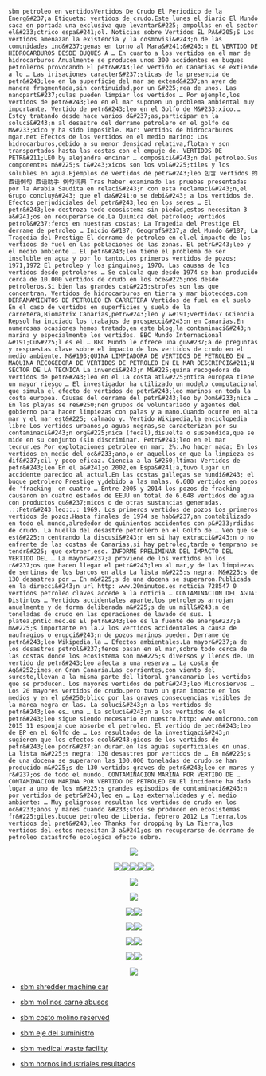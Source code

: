 
```
sbm petroleo en vertidosVertidos De Crudo El Periodico de la Energ&#237;a Etiqueta: vertidos de crudo.Este lunes el diario El Mundo saca en portada una exclusiva que levantar&#225; ampollas en el sector el&#233;ctrico espa&#241;ol. Noticias sobre Vertidos EL PA&#205;S Los vertidos amenazan la existencia y la cosmovisi&#243;n de las comunidades ind&#237;genas en torno al Mara&#241;&#243;n EL VERTIDO DE HIDROCARBUROS DESDE BUQUES A … En cuanto a los vertidos en el mar de hidrocarburos Anualmente se producen unos 300 accidentes en buques petroleros provocando El petr&#243;leo vertido en Canarias se extiende a lo … Las irisaciones caracter&#237;sticas de la presencia de petr&#243;leo en la superficie del mar se extend&#237;an ayer de manera fragmentada,sin continuidad,por un &#225;rea de unos. Las nanopart&#237;culas pueden limpiar los vertidos … Por ejemplo,los vertidos de petr&#243;leo en el mar suponen un problema ambiental muy importante. Vertido de petr&#243;leo en el Golfo de M&#233;xico.… Estoy tratando desde hace varios d&#237;as,participar en la soluci&#243;n al desastre del derrame petrolero en el golfo de M&#233;xico y ha sido imposible. Mar: Vertidos de hidrocarburos mgar.net Efectos de los vertidos en el medio marino: Los hidrocarburos,debido a su menor densidad relativa,flotan y son transportados hasta las costas con el empuje de. VERTIDOS DE PETR&#211;LEO by alejandra encinar … composici&#243;n del petroleo.Sus componentes m&#225;s t&#243;xicos son los vol&#225;tiles y los solubles en agua.Ejemplos de vertidos de petr&#243;leo 包含 vertidos 的西语例句 西语助手 例句词典 Tras haber examinado las pruebas presentadas por la Arabia Saudita en relaci&#243;n con esta reclamaci&#243;n,el Grupo concluy&#243; que el da&#241;o se debi&#243; a los vertidos de. Efectos perjudiciales del petr&#243;leo en los seres … El petr&#243;leo destroza todo ecosistema sin piedad,estos necesitan 3 a&#241;os en recuperarse de.La Quimica del petroleo; vertidos petrol&#237;feros en nuestras costas; La Tragedia del Prestige El derrame de petroleo … Inicio &#187; Geograf&#237;a del Mundo &#187; La Tragedia del Prestige El derrame de petroleo en el.el impacto de los vertidos de fuel en las poblaciones de las zonas. El petr&#243;leo y el medio ambiente … El petr&#243;leo tiene el problema de ser insoluble en agua y por lo tanto.Los primeros vertidos de pozos; 1971,1972 El petroleo y los pinguinos; 1970. Las causas de los vertidos desde petroleros … Se calcula que desde 1974 se han producido cerca de 10.000 vertidos de crudo en los oce&#225;nos desde petroleros.Si bien las grandes cat&#225;strofes son las que concentran. Vertidos de hidrocarburos en tierra y mar biotecdes.com DERRAMAMIENTOS DE PETROLEO EN CARRETERA Vertidos de fuel en el suelo En el caso de vertidos en superficies y suelo de la carretera,Biomatrix Canarias,petr&#243;leo y &#191;vertidos? GCiencia Repsol ha iniciado los trabajos de prospecci&#243;n en Canarias.En numerosas ocasiones hemos tratado,en este blog,la contaminaci&#243;n marina y especialmente los vertidos. BBC Mundo Internacional &#191;Cu&#225;l es el … BBC Mundo le ofrece una gu&#237;a de preguntas y respuestas clave sobre el impacto de los vertidos de crudo en el medio ambiente. M&#193;QUINA LIMPIADORA DE VERTIDOS DE PETROLEO EN … MAQUINA RECOGEDORA DE VERTIDOS DE PETROLEO EN EL MAR DESCRIPCI&#211;N SECTOR DE LA TECNICA La invenci&#243;n M&#225;quina recogedora de vertidos de petr&#243;leo en el La costa atl&#225;ntica europea tiene un mayor riesgo … El investigador ha utilizado un modelo computacional que simula el efecto de vertidos de petr&#243;leo marinos en toda la costa europea. Causas del derrame del petr&#243;leo by Dom&#233;nica … En las playas se re&#250;nen grupos de voluntariado y agentes del gobierno para hacer limpiezas con palas y a mano.Cuando ocurre en alta mar y el mar est&#225; calmado y. Vertido Wikipedia,la enciclopedia libre Los vertidos urbanos,o aguas negras,se caracterizan por su contaminaci&#243;n org&#225;nica (fecal),disuelta o suspendida,que se mide en su conjunto (sin discriminar. Petr&#243;leo en el mar tecnun.es Por explotaciones petroleo en mar: 2%:.No hacer nada: En los vertidos en medio del oc&#233;ano,o en aquellos en que la limpieza es dif&#237;cil y poco eficaz. Ciencia a la &#250;ltima: Vertidos de petr&#243;leo En el a&#241;o 2002,en Espa&#241;a,tuvo lugar un accidente parecido al actual.En las costas gallegas se hundi&#243; el buque petrolero Prestige y,debido a las malas. 6.600 vertidos en pozos de 'fracking' en cuatro … Entre 2005 y 2014 los pozos de fracking causaron en cuatro estados de EEUU un total de 6.648 vertidos de agua con productos qu&#237;micos o de otras sustancias generadas. .::Petr&#243;leo::.: 1969. Los primeros vertidos de pozos Los primeros vertidos de pozos.Hasta finales de 1974 se hab&#237;an contabilizado en todo el mundo,alrededor de quinientos accidentes con p&#233;rdidas de crudo. La huella del desastre petrolero en el Golfo de … Veo que se est&#225;n centrando la discusi&#243;n en si hay extracci&#243;n o no enfrente de las costas de Canarias,si hay petroleo,tarde o temprano se tendr&#225; que extraer,eso. INFORME PRELIMINAR DEL IMPACTO DEL VERTIDO DEL … La mayor&#237;a proviene de los vertidos en los r&#237;os que hacen llegar el petr&#243;leo al mar,y de las limpiezas de sentinas de los barcos en alta La lista m&#225;s negra: M&#225;s de 130 desastres por … En m&#225;s de una docena se superaron.Publicada en la direcci&#243;n url http: www.20minutos.es noticia 728547 0 vertidos petroleo claves accede a la noticia … CONTAMINACION DEL AGUA: Distintos … Vertidos accidentales aparte,los petroleros arrojan anualmente y de forma deliberada m&#225;s de un mill&#243;n de toneladas de crudo en las operaciones de lavado de sus. 1 platea.pntic.mec.es El petr&#243;leo es la fuente de energ&#237;a m&#225;s importante en la.2 los vertidos accidentales a causa de naufragios o erupci&#243;n de pozos marinos pueden. Derrame de petr&#243;leo Wikipedia,la … Efectos ambientales.La mayor&#237;a de los desastres petrol&#237;feros pasan en el mar,sobre todo cerca de las costas donde los ecosistema son m&#225;s diversos y llenos de. Un vertido de petr&#243;leo afecta a una reserva … La costa de Ag&#252;imes,en Gran Canaria.Las corrientes,con viento del sureste,llevan a la misma parte del litoral grancanario los vertidos que se producen. Los mayores vertidos de petr&#243;leo Microsiervos … Los 20 mayores vertidos de crudo.pero tuvo un gran impacto en los medios y en el p&#250;blico por las graves consecuencias visibles de la marea negra en las. La soluci&#243;n a los vertidos de petr&#243;leo es… una … La soluci&#243;n a los vertidos de.el petr&#243;leo sigue siendo necesario en nuestro.http: www.omicrono.com 2015 11 esponja que absorbe el petroleo. El vertido de petr&#243;leo de BP en el Golfo de … Los resultados de la investigaci&#243;n sugieren que los efectos ecol&#243;gicos de los vertidos de petr&#243;leo podr&#237;an durar.en las aguas superficiales en unas. La lista m&#225;s negra: 130 desastres por vertidos de … En m&#225;s de una docena se superaron las 100.000 toneladas de crudo.se han producido m&#225;s de 130 vertidos graves de petr&#243;leo en mares y r&#237;os de todo el mundo. CONTAMINACION MARINA POR VERTIDO DE … CONTAMINACION MARINA POR VERTIDO DE PETROLEO EN.El incidente ha dado lugar a uno de los m&#225;s grandes episodios de contaminaci&#243;n por vertidos de petr&#243;leo en … Las externalidades y el medio ambiente: … Muy peligrosos resultan los vertidos de crudo en los oc&#233;anos y mares cuando &#233;stos se producen en ecosistemas fr&#225;giles.buque petroleo de Liberia. febrero 2012 La Tierra,los vertidos del pret&#243;leo Thanks for dropping by La Tierra,los vertidos del.estos necesitan 3 a&#241;os en recuperarse de.derrame de petroleo catastrofe ecologica efecto sobre. 
```

<div align="center">

<a href="https://es-crusher.shibang-china.com/github&k=sbm+petroleo+en+vertidos"><img src="https://static.shibang-china.com/es/crusher/logo.jpg"></a>

<a href="https://es-crusher.shibang-china.com/github&k=sbm+petroleo+en+vertidos"><img src="https://static.shibang-china.com/es/crusher/index.jpg"></a><a href="https://es-crusher.shibang-china.com/material.htmlgithub&k=sbm+petroleo+en+vertidos"><img src="https://static.shibang-china.com/es/crusher/material.jpg"></a><a href="https://es-crusher.shibang-china.com/application.htmlgithub&k=sbm+petroleo+en+vertidos"><img src="https://static.shibang-china.com/es/crusher/application.jpg"></a><a href="https://es-crusher.shibang-china.com/aboutus.htmlgithub&k=sbm+petroleo+en+vertidos"><img src="https://static.shibang-china.com/es/crusher/aboutus.jpg"></a><a href="https://es-crusher.shibang-china.com/contact.htmlgithub&k=sbm+petroleo+en+vertidos"><img src="https://static.shibang-china.com/es/crusher/contact.jpg"></a>

<a href="https://es-crusher.shibang-china.com/github&k=sbm+petroleo+en+vertidos"><img src="https://static.shibang-china.com/es/crusher/banner.jpg"></a>

<a href="https://swt.shibang-china.com/github&k=sbm+petroleo+en+vertidos"><img src="https://static.shibang-china.com/es/crusher/text.jpg"></a>

<a href="https://swt.shibang-china.com/github&k=sbm+petroleo+en+vertidos"><img src="https://static.shibang-china.com/es/crusher/chat.jpg"></a><a href="https://es-crusher.shibang-china.com/contact.htmlgithub&k=sbm+petroleo+en+vertidos"><img src="https://static.shibang-china.com/es/crusher/message.jpg"></a>

<a href="https://es-crusher.shibang-china.com/products/pe.htmlgithub&k=sbm+petroleo+en+vertidos"><img src="https://static.shibang-china.com/es/crusher/pe.jpg"></a><a href="https://es-crusher.shibang-china.com/products/pf.htmlgithub&k=sbm+petroleo+en+vertidos"><img src="https://static.shibang-china.com/es/crusher/pf.jpg"></a>

<a href="https://es-crusher.shibang-china.com/products/hpt.htmlgithub&k=sbm+petroleo+en+vertidos"><img src="https://static.shibang-china.com/es/crusher/hpt.jpg"></a><a href="https://es-crusher.shibang-china.com/products/vsi.htmlgithub&k=sbm+petroleo+en+vertidos"><img src="https://static.shibang-china.com/es/crusher/vsi.jpg"></a>

<a href="https://es-crusher.shibang-china.com/products/klv.htmlgithub&k=sbm+petroleo+en+vertidos"><img src="https://static.shibang-china.com/es/crusher/klv.jpg"></a><a href="https://es-crusher.shibang-china.com/products/portable.htmlgithub&k=sbm+petroleo+en+vertidos"><img src="https://static.shibang-china.com/es/crusher/portable.jpg"></a>

<a href="https://swt.shibang-china.com/github&k=sbm+petroleo+en+vertidos"><img src="https://static.shibang-china.com/es/crusher/case.jpg"></a>

</div>


* [sbm shredder machine car](sbm%20shredder%20machine%20car.md)

* [sbm molinos carne abusos](sbm%20molinos%20carne%20abusos.md)

* [sbm costo molino reserved](sbm%20costo%20molino%20reserved.md)

* [sbm eje del suministro](sbm%20eje%20del%20suministro.md)

* [sbm medical waste facility](sbm%20medical%20waste%20facility.md)

* [sbm hornos industriales resultados](sbm%20hornos%20industriales%20resultados.md)